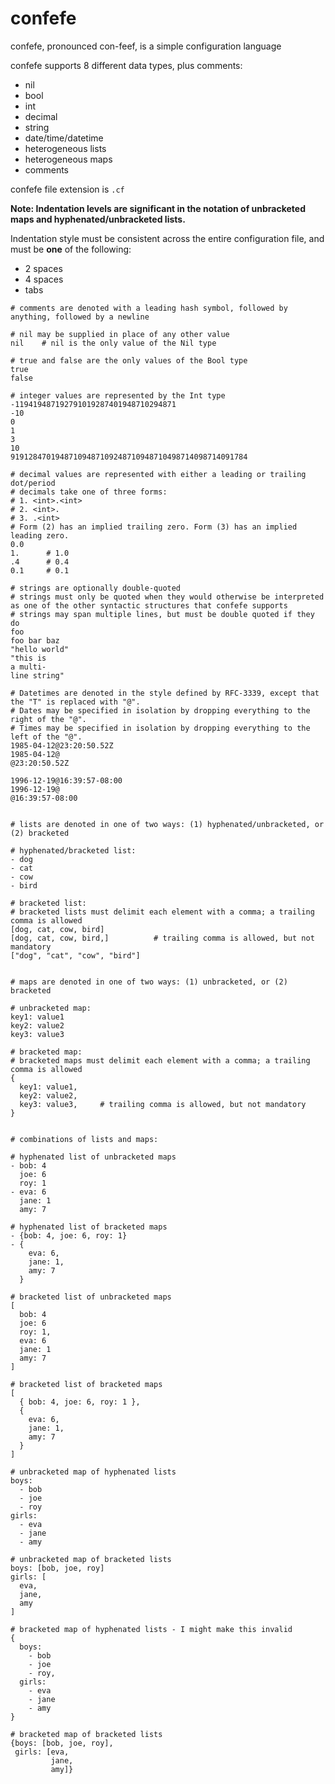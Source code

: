 # confefe

confefe, pronounced con-feef, is a simple configuration language

confefe supports 8 different data types, plus comments:
- nil
- bool
- int
- decimal
- string
- date/time/datetime
- heterogeneous lists
- heterogeneous maps
- comments

confefe file extension is `.cf`

**Note: Indentation levels are significant in the notation of unbracketed maps and hyphenated/unbracketed lists.**

Indentation style must be consistent across the entire configuration file, and must be **one** of the following:
- 2 spaces
- 4 spaces
- tabs

```
# comments are denoted with a leading hash symbol, followed by anything, followed by a newline

# nil may be supplied in place of any other value
nil    # nil is the only value of the Nil type

# true and false are the only values of the Bool type
true
false

# integer values are represented by the Int type
-119419487192791019287401948710294871
-10
0
1
3
10
91912847019487109487109248710948710498714098714091784

# decimal values are represented with either a leading or trailing dot/period
# decimals take one of three forms:
# 1. <int>.<int>
# 2. <int>.
# 3. .<int>
# Form (2) has an implied trailing zero. Form (3) has an implied leading zero.
0.0
1.      # 1.0
.4      # 0.4
0.1     # 0.1

# strings are optionally double-quoted
# strings must only be quoted when they would otherwise be interpreted as one of the other syntactic structures that confefe supports
# strings may span multiple lines, but must be double quoted if they do
foo
foo bar baz
"hello world"
"this is
a multi-
line string"

# Datetimes are denoted in the style defined by RFC-3339, except that the "T" is replaced with "@".
# Dates may be specified in isolation by dropping everything to the right of the "@".
# Times may be specified in isolation by dropping everything to the left of the "@".
1985-04-12@23:20:50.52Z
1985-04-12@
@23:20:50.52Z

1996-12-19@16:39:57-08:00
1996-12-19@
@16:39:57-08:00


# lists are denoted in one of two ways: (1) hyphenated/unbracketed, or (2) bracketed

# hyphenated/bracketed list:
- dog
- cat
- cow
- bird

# bracketed list:
# bracketed lists must delimit each element with a comma; a trailing comma is allowed
[dog, cat, cow, bird]
[dog, cat, cow, bird,]          # trailing comma is allowed, but not mandatory
["dog", "cat", "cow", "bird"]


# maps are denoted in one of two ways: (1) unbracketed, or (2) bracketed

# unbracketed map:
key1: value1
key2: value2
key3: value3

# bracketed map:
# bracketed maps must delimit each element with a comma; a trailing comma is allowed
{
  key1: value1,
  key2: value2,
  key3: value3,     # trailing comma is allowed, but not mandatory
}


# combinations of lists and maps:

# hyphenated list of unbracketed maps
- bob: 4
  joe: 6
  roy: 1
- eva: 6
  jane: 1
  amy: 7

# hyphenated list of bracketed maps
- {bob: 4, joe: 6, roy: 1}
- {
    eva: 6,
    jane: 1,
    amy: 7
  }

# bracketed list of unbracketed maps
[
  bob: 4
  joe: 6
  roy: 1,
  eva: 6
  jane: 1
  amy: 7
]

# bracketed list of bracketed maps
[
  { bob: 4, joe: 6, roy: 1 },
  {
    eva: 6,
    jane: 1,
    amy: 7
  }
]

# unbracketed map of hyphenated lists
boys:
  - bob
  - joe
  - roy
girls:
  - eva
  - jane
  - amy

# unbracketed map of bracketed lists
boys: [bob, joe, roy]
girls: [
  eva,
  jane,
  amy
]

# bracketed map of hyphenated lists - I might make this invalid
{
  boys:
    - bob
    - joe
    - roy,
  girls:
    - eva
    - jane
    - amy
}

# bracketed map of bracketed lists
{boys: [bob, joe, roy],
 girls: [eva,
         jane,
         amy]}
```
